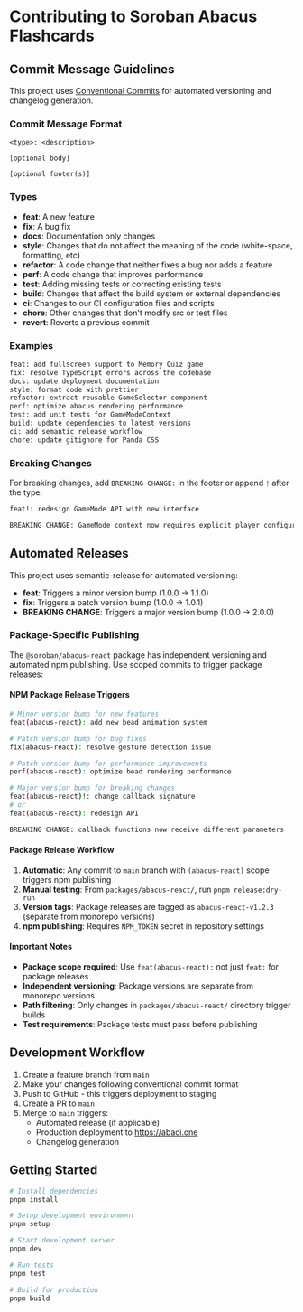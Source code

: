 # Contributing to Soroban Abacus Flashcards

## Commit Message Guidelines

This project uses [Conventional Commits](https://conventionalcommits.org/) for automated versioning and changelog generation.

### Commit Message Format

```
<type>: <description>

[optional body]

[optional footer(s)]
```

### Types

- **feat**: A new feature
- **fix**: A bug fix
- **docs**: Documentation only changes
- **style**: Changes that do not affect the meaning of the code (white-space, formatting, etc)
- **refactor**: A code change that neither fixes a bug nor adds a feature
- **perf**: A code change that improves performance
- **test**: Adding missing tests or correcting existing tests
- **build**: Changes that affect the build system or external dependencies
- **ci**: Changes to our CI configuration files and scripts
- **chore**: Other changes that don't modify src or test files
- **revert**: Reverts a previous commit

### Examples

```bash
feat: add fullscreen support to Memory Quiz game
fix: resolve TypeScript errors across the codebase
docs: update deployment documentation
style: format code with prettier
refactor: extract reusable GameSelector component
perf: optimize abacus rendering performance
test: add unit tests for GameModeContext
build: update dependencies to latest versions
ci: add semantic release workflow
chore: update gitignore for Panda CSS
```

### Breaking Changes

For breaking changes, add `BREAKING CHANGE:` in the footer or append `!` after the type:

```bash
feat!: redesign GameMode API with new interface

BREAKING CHANGE: GameMode context now requires explicit player configuration
```

## Automated Releases

This project uses semantic-release for automated versioning:

- **feat**: Triggers a minor version bump (1.0.0 → 1.1.0)
- **fix**: Triggers a patch version bump (1.0.0 → 1.0.1)
- **BREAKING CHANGE**: Triggers a major version bump (1.0.0 → 2.0.0)

### Package-Specific Publishing

The `@soroban/abacus-react` package has independent versioning and automated npm publishing. Use scoped commits to trigger package releases:

#### NPM Package Release Triggers

```bash
# Minor version bump for new features
feat(abacus-react): add new bead animation system

# Patch version bump for bug fixes
fix(abacus-react): resolve gesture detection issue

# Patch version bump for performance improvements
perf(abacus-react): optimize bead rendering performance

# Major version bump for breaking changes
feat(abacus-react)!: change callback signature
# or
feat(abacus-react): redesign API

BREAKING CHANGE: callback functions now receive different parameters
```

#### Package Release Workflow

1. **Automatic**: Any commit to `main` branch with `(abacus-react)` scope triggers npm publishing
2. **Manual testing**: From `packages/abacus-react/`, run `pnpm release:dry-run`
3. **Version tags**: Package releases are tagged as `abacus-react-v1.2.3` (separate from monorepo versions)
4. **npm publishing**: Requires `NPM_TOKEN` secret in repository settings

#### Important Notes

- **Package scope required**: Use `feat(abacus-react):` not just `feat:` for package releases
- **Independent versioning**: Package versions are separate from monorepo versions
- **Path filtering**: Only changes in `packages/abacus-react/` directory trigger builds
- **Test requirements**: Package tests must pass before publishing

## Development Workflow

1. Create a feature branch from `main`
2. Make your changes following conventional commit format
3. Push to GitHub - this triggers deployment to staging
4. Create a PR to `main`
5. Merge to `main` triggers:
   - Automated release (if applicable)
   - Production deployment to https://abaci.one
   - Changelog generation

## Getting Started

```bash
# Install dependencies
pnpm install

# Setup development environment
pnpm setup

# Start development server
pnpm dev

# Run tests
pnpm test

# Build for production
pnpm build
```